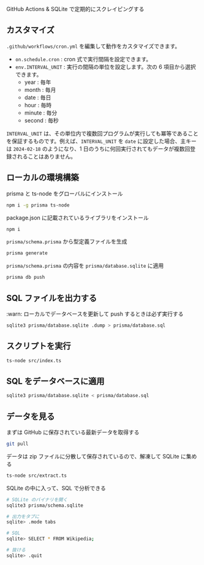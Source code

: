 GitHub Actions & SQLite で定期的にスクレイピングする

## カスタマイズ

`.github/workflows/cron.yml` を編集して動作をカスタマイズできます。

- `on.schedule.cron` : cron 式で実行間隔を設定できます。
- `env.INTERVAL_UNIT` : 実行の間隔の単位を設定します。次の 6 項目から選択できます。
  - year : 毎年
  - month : 毎月
  - date : 毎日
  - hour : 毎時
  - minute : 毎分
  - second : 毎秒

`INTERVAL_UNIT` は、その単位内で複数回プログラムが実行しても冪等であることを保証するものです。例えば、`INTERVAL_UNIT` を `date` に設定した場合、主キーは `2024-02-18` のようになり、1 日のうちに何回実行されてもデータが複数回登録されることはありません。

## ローカルの環境構築

prisma と ts-node をグローバルにインストール

```sh
npm i -g prisma ts-node
```

package.json に記載されているライブラリをインストール

```sh
npm i
```

`prisma/schema.prisma` から型定義ファイルを生成

```sh
prisma generate
```

`prisma/schema.prisma` の内容を `prisma/database.sqlite` に適用

```sh
prisma db push
```

## SQL ファイルを出力する

:warn: ローカルでデータベースを更新して push するときは必ず実行する

```sh
sqlite3 prisma/database.sqlite .dump > prisma/database.sql
```

## スクリプトを実行

```sh
ts-node src/index.ts
```

## SQL をデータベースに適用

```sh
sqlite3 prisma/database.sqlite < prisma/database.sql
```

## データを見る

まずは GitHub に保存されている最新データを取得する

```sh
git pull
```

データは zip ファイルに分散して保存されているので、解凍して SQLite に集める

```sh
ts-node src/extract.ts
```

SQLite の中に入って、SQL で分析できる

```sh
# SQLite のバイナリを開く
sqlite3 prisma/schema.sqlite

# 出力をタブに
sqlite> .mode tabs

# SQL
sqlite> SELECT * FROM Wikipedia;

# 抜ける
sqlite> .quit
```
